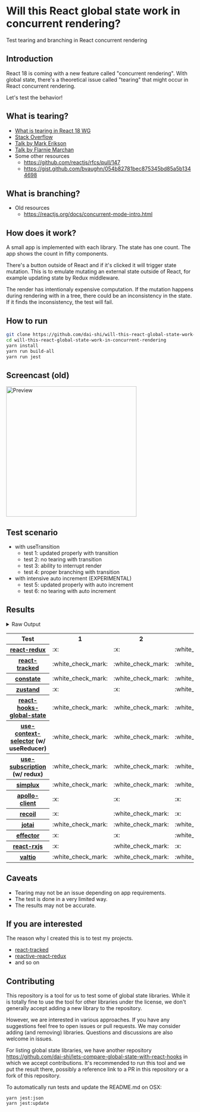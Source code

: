 # Will this React global state work in concurrent rendering?

Test tearing and branching in React concurrent rendering

## Introduction

React 18 is coming with a new feature called "concurrent rendering".
With global state, there's a theoretical issue called "tearing"
that might occur in React concurrent rendering.

Let's test the behavior!

## What is tearing?

- [What is tearing in React 18 WG](https://github.com/reactwg/react-18/discussions/69)
- [Stack Overflow](https://stackoverflow.com/questions/54891675/what-is-tearing-in-the-context-of-the-react-redux)
- [Talk by Mark Erikson](https://www.youtube.com/watch?v=yOZ4Ml9LlWE&t=933s)
- [Talk by Flarnie Marchan](https://www.youtube.com/watch?v=V1Ly-8Z1wQA&t=1079s)
- Some other resources
  - https://github.com/reactjs/rfcs/pull/147
  - https://gist.github.com/bvaughn/054b82781bec875345bd85a5b1344698

## What is branching?

- Old resources
  - https://reactjs.org/docs/concurrent-mode-intro.html

## How does it work?

A small app is implemented with each library.
The state has one count.
The app shows the count in fifty components.

There's a button outside of React and
if it's clicked it will trigger state mutation.
This is to emulate mutating an external state outside of React,
for example updating state by Redux middleware.

The render has intentionaly expensive computation.
If the mutation happens during rendering with in a tree,
there could be an inconsistency in the state.
If it finds the inconsistency, the test will fail.

## How to run

```bash
git clone https://github.com/dai-shi/will-this-react-global-state-work-in-concurrent-rendering.git
cd will-this-react-global-state-work-in-concurrent-rendering
yarn install
yarn run build-all
yarn run jest
```

## Screencast (old)

<img src="https://user-images.githubusercontent.com/490574/61502196-ce109200-aa0d-11e9-9efc-6203545d367c.gif" alt="Preview" width="350" />

## Test scenario

- with useTransition
  - test 1: updated properly with transition
  - test 2: no tearing with transition
  - test 3: ability to interrupt render
  - test 4: proper branching with transition
- with intensive auto increment (EXPERIMENTAL)
  - test 5: updated properly with auto increment
  - test 6: no tearing with auto increment

## Results

<details>
<summary>Raw Output</summary>

```
 react-redux
   with useTransition
     ✕ test 1: updated properly with transition (1681 ms)
     ✕ test 2: no tearing with transition (802 ms)
     ✓ test 3: ability to interrupt render
     ✕ test 4: proper branching with transition (7180 ms)
   with intensive auto increment
     ✓ test 5: updated properly with auto increment (2220 ms)
     ✕ test 6: no tearing with auto increment (2 ms)
 react-tracked
   with useTransition
     ✓ test 1: updated properly with transition (3597 ms)
     ✓ test 2: no tearing with transition (29 ms)
     ✓ test 3: ability to interrupt render
     ✓ test 4: proper branching with transition (5426 ms)
   with intensive auto increment
     ✓ test 5: updated properly with auto increment (6136 ms)
     ✓ test 6: no tearing with auto increment (1 ms)
 constate
   with useTransition
     ✓ test 1: updated properly with transition (2845 ms)
     ✓ test 2: no tearing with transition (25 ms)
     ✓ test 3: ability to interrupt render
     ✓ test 4: proper branching with transition (3410 ms)
   with intensive auto increment
     ✓ test 5: updated properly with auto increment (3993 ms)
     ✓ test 6: no tearing with auto increment (1 ms)
 zustand
   with useTransition
     ✕ test 1: updated properly with transition (2435 ms)
     ✕ test 2: no tearing with transition (838 ms)
     ✓ test 3: ability to interrupt render
     ✕ test 4: proper branching with transition (7192 ms)
   with intensive auto increment
     ✓ test 5: updated properly with auto increment (2216 ms)
     ✕ test 6: no tearing with auto increment (1 ms)
 react-hooks-global-state
   with useTransition
     ✓ test 1: updated properly with transition (3421 ms)
     ✓ test 2: no tearing with transition (27 ms)
     ✓ test 3: ability to interrupt render
     ✕ test 4: proper branching with transition (7186 ms)
   with intensive auto increment
     ✕ test 5: updated properly with auto increment (13184 ms)
     ✕ test 6: no tearing with auto increment (4 ms)
 use-context-selector
   with useTransition
     ✓ test 1: updated properly with transition (3600 ms)
     ✓ test 2: no tearing with transition (29 ms)
     ✓ test 3: ability to interrupt render
     ✓ test 4: proper branching with transition (5434 ms)
   with intensive auto increment
     ✓ test 5: updated properly with auto increment (6130 ms)
     ✓ test 6: no tearing with auto increment
 use-subscription
   with useTransition
     ✓ test 1: updated properly with transition (3566 ms)
     ✓ test 2: no tearing with transition (122 ms)
     ✓ test 3: ability to interrupt render
     ✕ test 4: proper branching with transition (7540 ms)
   with intensive auto increment
     ✕ test 5: updated properly with auto increment (13192 ms)
     ✕ test 6: no tearing with auto increment (2 ms)
 react-state
   with useTransition
     ✓ test 1: updated properly with transition (2881 ms)
     ✓ test 2: no tearing with transition (31 ms)
     ✓ test 3: ability to interrupt render (1 ms)
     ✓ test 4: proper branching with transition (3410 ms)
   with intensive auto increment
     ✓ test 5: updated properly with auto increment (4012 ms)
     ✓ test 6: no tearing with auto increment (1 ms)
 simplux
   with useTransition
     ✓ test 1: updated properly with transition (2859 ms)
     ✓ test 2: no tearing with transition (29 ms)
     ✓ test 3: ability to interrupt render
     ✕ test 4: proper branching with transition (7377 ms)
   with intensive auto increment
     ✓ test 5: updated properly with auto increment (4087 ms)
     ✓ test 6: no tearing with auto increment
 apollo-client
   with useTransition
     ✕ test 1: updated properly with transition (4649 ms)
     ✕ test 2: no tearing with transition (32 ms)
     ✕ test 3: ability to interrupt render
     ✕ test 4: proper branching with transition (3525 ms)
   with intensive auto increment
     ✓ test 5: updated properly with auto increment (2251 ms)
     ✕ test 6: no tearing with auto increment (1 ms)
 recoil
   with useTransition
     ✕ test 1: updated properly with transition (5670 ms)
     ✓ test 2: no tearing with transition (37 ms)
     ✕ test 3: ability to interrupt render (1 ms)
     ✕ test 4: proper branching with transition (4441 ms)
   with intensive auto increment
     ✓ test 5: updated properly with auto increment (3048 ms)
     ✓ test 6: no tearing with auto increment (1 ms)
 jotai
   with useTransition
     ✓ test 1: updated properly with transition (3541 ms)
     ✓ test 2: no tearing with transition (123 ms)
     ✓ test 3: ability to interrupt render
     ✕ test 4: proper branching with transition (8527 ms)
   with intensive auto increment
     ✓ test 5: updated properly with auto increment (3230 ms)
     ✕ test 6: no tearing with auto increment (1 ms)
 effector
   with useTransition
     ✕ test 1: updated properly with transition (1605 ms)
     ✕ test 2: no tearing with transition (842 ms)
     ✓ test 3: ability to interrupt render (1 ms)
     ✕ test 4: proper branching with transition (7179 ms)
   with intensive auto increment
     ✓ test 5: updated properly with auto increment (2224 ms)
     ✕ test 6: no tearing with auto increment (2 ms)
 react-rxjs
   with useTransition
     ✕ test 1: updated properly with transition (5837 ms)
     ✓ test 2: no tearing with transition (33 ms)
     ✕ test 3: ability to interrupt render
     ✕ test 4: proper branching with transition (4535 ms)
   with intensive auto increment
     ✓ test 5: updated properly with auto increment (3015 ms)
     ✓ test 6: no tearing with auto increment (1 ms)
 valtio
   with useTransition
     ✓ test 1: updated properly with transition (3438 ms)
     ✓ test 2: no tearing with transition (25 ms)
     ✓ test 3: ability to interrupt render
     ✕ test 4: proper branching with transition (7187 ms)
   with intensive auto increment
     ✕ test 5: updated properly with auto increment (13199 ms)
     ✕ test 6: no tearing with auto increment (5 ms)

```
</details>

<table>
<tr><th>Test</th><th>1</th><th>2</th><th>3</th><th>4</th><th>5</th><th>6</th></tr>
	<tr>
		<th><a href="https://react-redux.js.org">react-redux</a></th>
		<td>:x:</td>
		<td>:x:</td>
		<td>:white_check_mark:</td>
		<td>:x:</td>
		<td>:white_check_mark:</td>
		<td>:x:</td>
	</tr>
	<tr>
		<th><a href="https://react-tracked.js.org">react-tracked</a></th>
		<td>:white_check_mark:</td>
		<td>:white_check_mark:</td>
		<td>:white_check_mark:</td>
		<td>:white_check_mark:</td>
		<td>:white_check_mark:</td>
		<td>:white_check_mark:</td>
	</tr>
	<tr>
		<th><a href="https://github.com/diegohaz/constate">constate</a></th>
		<td>:white_check_mark:</td>
		<td>:white_check_mark:</td>
		<td>:white_check_mark:</td>
		<td>:white_check_mark:</td>
		<td>:white_check_mark:</td>
		<td>:white_check_mark:</td>
	</tr>
	<tr>
		<th><a href="https://github.com/pmndrs/zustand">zustand</a></th>
		<td>:x:</td>
		<td>:x:</td>
		<td>:white_check_mark:</td>
		<td>:x:</td>
		<td>:white_check_mark:</td>
		<td>:x:</td>
	</tr>
	<tr>
		<th><a href="https://github.com/dai-shi/react-hooks-global-state">react-hooks-global-state</a></th>
		<td>:white_check_mark:</td>
		<td>:white_check_mark:</td>
		<td>:white_check_mark:</td>
		<td>:x:</td>
		<td>:x:</td>
		<td>:x:</td>
	</tr>
	<tr>
		<th><a href="https://github.com/dai-shi/use-context-selector">use-context-selector</a> (w/ useReducer)</th>
		<td>:white_check_mark:</td>
		<td>:white_check_mark:</td>
		<td>:white_check_mark:</td>
		<td>:white_check_mark:</td>
		<td>:white_check_mark:</td>
		<td>:white_check_mark:</td>
	</tr>
	<tr>
		<th><a href="https://github.com/facebook/react/tree/master/packages/use-subscription">use-subscription</a> (w/ redux)</th>
		<td>:white_check_mark:</td>
		<td>:white_check_mark:</td>
		<td>:white_check_mark:</td>
		<td>:x:</td>
		<td>:x:</td>
		<td>:x:</td>
	</tr>
	<tr>
		<th><a href="https://github.com/MrWolfZ/simplux">simplux</a></th>
		<td>:white_check_mark:</td>
		<td>:white_check_mark:</td>
		<td>:white_check_mark:</td>
		<td>:x:</td>
		<td>:white_check_mark:</td>
		<td>:white_check_mark:</td>
	</tr>
	<tr>
		<th><a href="https://github.com/apollographql/apollo-client">apollo-client</a></th>
		<td>:x:</td>
		<td>:x:</td>
		<td>:x:</td>
		<td>:x:</td>
		<td>:white_check_mark:</td>
		<td>:x:</td>
	</tr>
	<tr>
		<th><a href="https://recoiljs.org">recoil</a></th>
		<td>:x:</td>
		<td>:white_check_mark:</td>
		<td>:x:</td>
		<td>:x:</td>
		<td>:white_check_mark:</td>
		<td>:white_check_mark:</td>
	</tr>
	<tr>
		<th><a href="https://github.com/pmndrs/jotai">jotai</a></th>
		<td>:white_check_mark:</td>
		<td>:white_check_mark:</td>
		<td>:white_check_mark:</td>
		<td>:x:</td>
		<td>:white_check_mark:</td>
		<td>:x:</td>
	</tr>
	<tr>
		<th><a href="https://github.com/zerobias/effector">effector</a></th>
		<td>:x:</td>
		<td>:x:</td>
		<td>:white_check_mark:</td>
		<td>:x:</td>
		<td>:white_check_mark:</td>
		<td>:x:</td>
	</tr>
	<tr>
		<th><a href="https://react-rxjs.org">react-rxjs</a></th>
		<td>:x:</td>
		<td>:white_check_mark:</td>
		<td>:x:</td>
		<td>:x:</td>
		<td>:white_check_mark:</td>
		<td>:white_check_mark:</td>
	</tr>
	<tr>
		<th><a href="https://github.com/pmndrs/valtio">valtio</a></th>
		<td>:white_check_mark:</td>
		<td>:white_check_mark:</td>
		<td>:white_check_mark:</td>
		<td>:x:</td>
		<td>:x:</td>
		<td>:x:</td>
	</tr>

</table>

## Caveats

- Tearing may not be an issue depending on app requirements.
- The test is done in a very limited way.
- The results may not be accurate.

## If you are interested

The reason why I created this is to test my projects.

- [react-tracked](https://github.com/dai-shi/react-tracked)
- [reactive-react-redux](https://github.com/dai-shi/reactive-react-redux)
- and so on

## Contributing

This repository is a tool for us to test some of global state libraries.
While it is totally fine to use the tool for other libraries under the license,
we don't generally accept adding a new library to the repository.

However, we are interested in various approaches.
If you have any suggestions feel free to open issues or pull requests.
We may consider adding (and removing) libraries.
Questions and discussions are also welcome in issues.

For listing global state libraries, we have another repository
https://github.com/dai-shi/lets-compare-global-state-with-react-hooks
in which we accept contributions. It's recommended to run this tool
and we put the result there, possibly a reference link to a PR
in this repository or a fork of this repository.

To automatically run tests and update the README.md on OSX:
```
yarn jest:json
yarn jest:update
```
